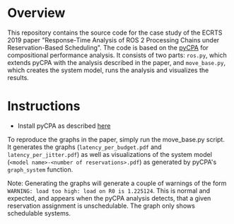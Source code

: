 # Overview

This repository contains the source code for the case study of the ECRTS 2019 paper "Response-Time Analysis of ROS 2 Processing Chains under Reservation-Based Scheduling".
The code is based on the [pyCPA](https://bitbucket.org/pycpa/pycpa) for compositional performance analysis. It consists of two parts: `ros.py`, which extends pyCPA with the analysis described in the paper, and `move_base.py`, which creates the system model, runs the analysis and visualizes the results.

# Instructions

* Install pyCPA as described [here](https://pycpa.readthedocs.io/en/latest/install.html)

To reproduce the graphs in the paper, simply run the move_base.py script. It generates the graphs (`latency_per_budget.pdf` and `latency_per_jitter.pdf`) as well as visualizations of the system model (`<model name>-<number of reservations>.pdf`) as generated by pyCPA's `graph_system` function.

Note: Generating the graphs will generate a couple of warnings of the form 
`WARNING: load too high: load on R0 is 1.225124`. This is normal and expected, and appears when the pyCPA analysis detects, that a given reservation assignment is unschedulable. The graph only shows schedulable systems.
